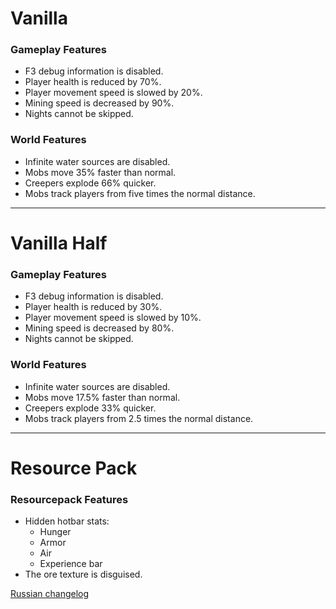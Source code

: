 # Vanilla

### Gameplay Features

* F3 debug information is disabled.
* Player health is reduced by 70%.
* Player movement speed is slowed by 20%.
* Mining speed is decreased by 90%.
* Nights cannot be skipped.

### World Features

* Infinite water sources are disabled.
* Mobs move 35% faster than normal.
* Creepers explode 66% quicker.
* Mobs track players from five times the normal distance.

---

# Vanilla Half

### Gameplay Features

* F3 debug information is disabled.
* Player health is reduced by 30%.
* Player movement speed is slowed by 10%.
* Mining speed is decreased by 80%.
* Nights cannot be skipped.

### World Features

* Infinite water sources are disabled.
* Mobs move 17.5% faster than normal.
* Creepers explode 33% quicker.
* Mobs track players from 2.5 times the normal distance.

---

# Resource Pack

### Resourcepack Features

* Hidden hotbar stats:
    - Hunger
    - Armor
    - Air
    - Experience bar
* The ore texture is disguised.

[Russian changelog](../../ru/changelog/latest.md)